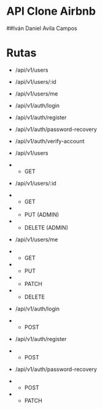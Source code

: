 # API Clone Airbnb

##Iván Daniel Avila Campos

# Rutas

- /api/v1/users
- /api/v1/users/:id
- /api/v1/users/me

- /api/v1/auth/login
- /api/v1/auth/register
- /api/v1/auth/password-recovery
- /api/v1/auth/verify-account

- /api/v1/users
- - GET 

- /api/v1/users/:id
- - GET  
- - PUT (ADMIN)
- - DELETE (ADMIN)

- /api/v1/users/me
- - GET
- - PUT
- - PATCH
- - DELETE

- /api/v1/auth/login
- - POST

- /api/v1/auth/register
- - POST

- /api/v1/auth/password-recovery
- - POST 
- - PATCH
